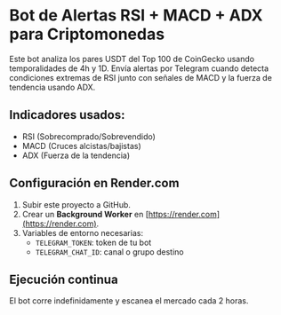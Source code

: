 # Bot de Alertas RSI + MACD + ADX para Criptomonedas

Este bot analiza los pares USDT del Top 100 de CoinGecko usando temporalidades de 4h y 1D. Envía alertas por Telegram cuando detecta condiciones extremas de RSI junto con señales de MACD y la fuerza de tendencia usando ADX.

## Indicadores usados:
- RSI (Sobrecomprado/Sobrevendido)
- MACD (Cruces alcistas/bajistas)
- ADX (Fuerza de la tendencia)

## Configuración en Render.com

1. Subir este proyecto a GitHub.
2. Crear un **Background Worker** en [https://render.com](https://render.com).
3. Variables de entorno necesarias:
   - `TELEGRAM_TOKEN`: token de tu bot
   - `TELEGRAM_CHAT_ID`: canal o grupo destino

## Ejecución continua

El bot corre indefinidamente y escanea el mercado cada 2 horas.